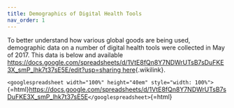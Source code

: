 ```yaml
---
title: Demographics of Digital Health Tools
nav_order: 1
---
```


To better understand how various global goods are being used,
demographic data on a number of digital health tools were collected in
May of 2017. This data is below and available
[https://docs.google.com/spreadsheets/d/1VtE8fQn8Y7NDWrUTsB7sDuFKE3X_smP_lhk7t37sE5E/edit?usp=sharing
here](https://docs.google.com/spreadsheets/d/1VtE8fQn8Y7NDWrUTsB7sDuFKE3X_smP_lhk7t37sE5E/edit?usp=sharing_here "https://docs.google.com/spreadsheets/d/1VtE8fQn8Y7NDWrUTsB7sDuFKE3X_smP_lhk7t37sE5E/edit?usp=sharing here"){.wikilink}.

`<googlespreadsheet width="100%" height="40em" style="width: 100%">`{=html}<https://docs.google.com/spreadsheets/d/1VtE8fQn8Y7NDWrUTsB7sDuFKE3X_smP_lhk7t37sE5E>`</googlespreadsheet>`{=html}
